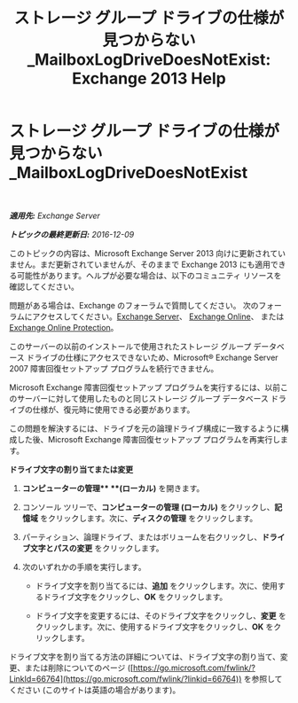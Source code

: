 ﻿---
title: 'ストレージ グループ ドライブの仕様が見つからない_MailboxLogDriveDoesNotExist: Exchange 2013 Help'
TOCTitle: ストレージ グループ ドライブの仕様が見つからない_MailboxLogDriveDoesNotExist
ms:assetid: fe210f29-60cb-4d34-877e-1356a21dc02a
ms:mtpsurl: https://technet.microsoft.com/ja-jp/library/ms.exch.setupreadiness.mailboxlogdrivedoesnotexist(v=EXCHG.150)
ms:contentKeyID: 48270286
ms.date: 04/24/2018
mtps_version: v=EXCHG.150
ms.translationtype: HT
---

# ストレージ グループ ドライブの仕様が見つからない\_MailboxLogDriveDoesNotExist

 

_**適用先:** Exchange Server_

_**トピックの最終更新日:** 2016-12-09_

このトピックの内容は、Microsoft Exchange Server 2013 向けに更新されていません。まだ更新されていませんが、そのままで Exchange 2013 にも適用できる可能性があります。ヘルプが必要な場合は、以下のコミュニティ リソースを確認してください。

問題がある場合は、Exchange のフォーラムで質問してください。 次のフォーラムにアクセスしてください。[Exchange Server](https://go.microsoft.com/fwlink/p/?linkid=60612)、 [Exchange Online](https://go.microsoft.com/fwlink/p/?linkid=267542)、 または [Exchange Online Protection](https://go.microsoft.com/fwlink/p/?linkid=285351)。

このサーバーの以前のインストールで使用されたストレージ グループ データベース ドライブの仕様にアクセスできないため、Microsoft® Exchange Server 2007 障害回復セットアップ プログラムを続行できません。

Microsoft Exchange 障害回復セットアップ プログラムを実行するには、以前このサーバーに対して使用したものと同じストレージ グループ データベース ドライブの仕様が、復元時に使用できる必要があります。

この問題を解決するには、ドライブを元の論理ドライブ構成に一致するように構成した後、Microsoft Exchange 障害回復セットアップ プログラムを再実行します。

**ドライブ文字の割り当てまたは変更**

1.  <strong>コンピューターの管理** **(ローカル)</strong> を開きます。

2.  コンソール ツリーで、<strong>コンピューターの管理 (ローカル)</strong> をクリックし、<strong>記憶域</strong> をクリックします。次に、<strong>ディスクの管理</strong> をクリックします。

3.  パーティション、論理ドライブ、またはボリュームを右クリックし、<strong>ドライブ文字とパスの変更</strong> をクリックします。

4.  次のいずれかの手順を実行します。
    
      - ドライブ文字を割り当てるには、<strong>追加</strong> をクリックします。次に、使用するドライブ文字をクリックし、<strong>OK</strong> をクリックします。
    
      - ドライブ文字を変更するには、そのドライブ文字をクリックし、<strong>変更</strong> をクリックします。次に、使用するドライブ文字をクリックし、<strong>OK</strong> をクリックします。

ドライブ文字を割り当てる方法の詳細については、ドライブ文字の割り当て、変更、または削除についてのページ ([https://go.microsoft.com/fwlink/?LinkId=66764](https://go.microsoft.com/fwlink/?linkid=66764)) を参照してください (このサイトは英語の場合があります)。

